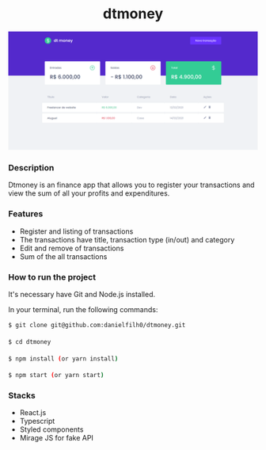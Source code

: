 <h1 align="center">dtmoney</h1>

<img src="screenshot.png" title="dtmoney" alt="dtmoney">

### Description
Dtmoney is an finance app that allows you to register your transactions and view the sum of all your profits and expenditures.

### Features
- Register and listing of transactions
- The transactions have title, transaction type (in/out) and category
- Edit and remove of transactions
- Sum of the all transactions

### How to run the project

It's necessary have Git and Node.js installed.

In your terminal, run the following commands:

```bash
$ git clone git@github.com:danielfilh0/dtmoney.git

$ cd dtmoney

$ npm install (or yarn install)

$ npm start (or yarn start)

```

### Stacks
- React.js
- Typescript
- Styled components
- Mirage JS for fake API
